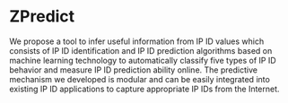 # ZPredict
We propose a tool to infer useful information from IP ID values which consists of IP ID identification and IP ID prediction algorithms based on machine learning technology to automatically classify five types of IP ID behavior and measure IP ID prediction ability online.
The predictive mechanism we developed is modular and can be easily integrated into existing IP ID applications to capture appropriate IP IDs from the Internet. 
